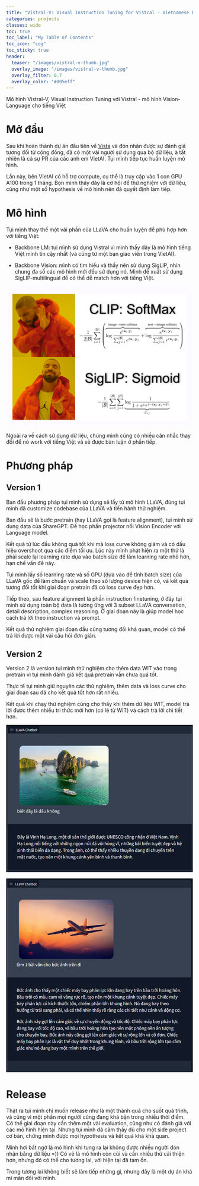 ```yaml
---
title: "Vistral-V: Visual Instruction Tuning for Vistral - Vietnamese Large Vision-Language Model"
categories: projects
classes: wide
toc: true
toc_label: "My Table of Contents"
toc_icon: "cog"
toc_sticky: true
header:
  teaser: "/images/vistral-v-thumb.jpg"
  overlay_image: "/images/vistral-v-thumb.jpg"
  overlay_filter: 0.7
  overlay_color: "#005eff"
---
```


Mô hình Vistral-V, Visual Instruction Tuning với Vistral - mô hình Vision-Language cho tiếng Việt

# Mở đầu

Sau khi hoàn thành dự án đầu tiên về [Vista](https://hllj.github.io/projects/Vista/) và đón nhận được sự đánh giá tương đối từ cộng đồng, đã có một vài người sử dụng qua bộ dữ liệu, à tất nhiên là cả sự PR của các anh em VietAI. Tụi mình tiếp tục huấn luyện mô hình.

Lần này, bên VietAI có hỗ trợ compute, cụ thể là truy cập vào 1 con GPU A100 trong 1 tháng. Bọn mình thấy đây là cơ hội để thử nghiệm với dữ liệu, cũng như một số hypothesis về mô hình nên đã quyết định làm tiếp.

# Mô hình

Tụi mình thay thế một vài phần của LLaVA cho huấn luyện để phù hợp hơn với tiếng Việt:

- Backbone LM: tụi mình sử dụng Vistral vì mình thấy đây là mô hình tiếng Việt mình tin cậy nhất (và cũng từ một bạn giáo viên trong VietAI).

- Backbone Vision: mình có tìm hiểu và thấy nên sử dụng SigLIP, nhìn chung đa số các mô hình mới đều sử dụng nó. Mình đề xuất sử dụng SigLIP-multilingual để có thể dễ match hơn với tiếng Việt.

![SigLIP](/images/vistral-v-siglip.png)

Ngoài ra về cách sử dụng dữ liệu, chúng mình cũng có nhiều cân nhắc thay đổi để nó work với tiếng Việt và sẽ được bàn luận ở phần tiếp.

# Phương pháp

## Version 1

Ban đầu phương pháp tụi mình sử dụng sẽ lấy từ mô hình LLaVA, đúng tụi mình đã customize codebase của LLaVA và tiến hành thử nghiệm.

Ban đầu sẽ là bước pretrain (hay LLaVA gọi là feature alignment), tụi mình sử dụng data của ShareGPT. Để học phần projector nối Vision Encoder với Language model. 

Kết quả từ lúc đầu không quá tốt khi mà loss curve không giảm và có dấu hiệu overshoot qua các điểm tối ưu. Lúc này mình phát hiện ra một thứ là phải scale lại learning rate dựa vào batch size để làm learning rate nhỏ hơn, hạn chế vấn đề này.

Tụi mình lấy số learning rate và số GPU (dựa vào để tính batch size) của LLaVA gốc để làm chuẩn và scale theo số lượng device hiện có, và kết quả tương đối tốt khi giai đoạn pretrain đã có loss curve đẹp hơn.

Tiếp theo, sau feature alignment là phần instruction finetuning, ở đây tụi mình sử dụng toàn bộ data là tương ứng với 3 subset LLaVA conversation, detail description, complex reasoning. Ở giai đoạn này là giúp model học cách trả lời theo instruction và prompt.

Kết quả thử nghiệm giai đoạn đầu cũng tương đối khả quan, model có thể trả lời được một vài câu hỏi đơn giản.

## Version 2

Version 2 là version tụi mình thử nghiệm cho thêm data WIT vào trong pretrain vì tụi mình đánh giá kết quả pretrain vẫn chưa quá tốt.

Thực tế tụi mình giữ nguyên các thử nghiệm, thêm data và loss curve cho giai đoạn sau đã cho kết quả tốt hơn rất nhiều.

Kết quả khi chạy thử nghiệm cũng cho thấy khi thêm dữ liệu WIT, model trả lời được thêm nhiều tri thức mới hơn (có lẽ từ WIT) và cách trả lời chi tiết hơn.

![Version 2 demo](/images/vistral-v-version-2-demo.png)

![Version 2 demo](/images/vistral-v-version-2-demo-2.png)

# Release

Thật ra tụi mình chỉ muốn release như là một thành quả cho suốt quá trình, và cũng vì một phần mọi người cũng đang khá bận trong nhiều thời điểm. Có thể giai đoạn này cần thêm một vài evaluation, cũng như có đánh giá với các mô hình hiện tại. Nhưng tụi mình đã cảm thấy đủ cho một side project cơ bản, chứng minh được mọi hypothesis và kết quả khá khả quan.

Mình hơi bất ngờ là mô hình khi tung ra lại không được nhiều người đón nhận bằng dữ liệu =)) Có vẻ là mô hình còn cùi và cần nhiều thứ cải thiện hơn, nhưng đó có thể cho tương lai, với hiện tại đã tạm ổn.

Trong tương lai không biết sẽ làm tiếp những gì, nhưng đây là một dự án khá mĩ mãn đối với mình.